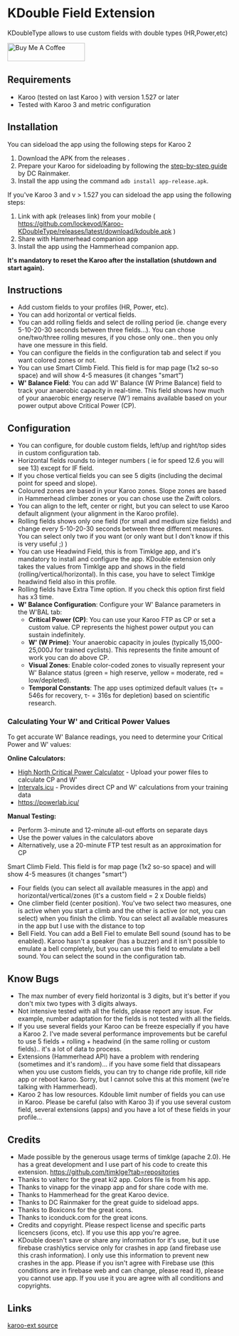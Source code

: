 # KDouble Field  Extension


KDoubleType allows to use custom fields with double types (HR,Power,etc)

<a href="https://www.buymeacoffee.com/enderthor" target="_blank"><img src="https://cdn.buymeacoffee.com/buttons/default-orange.png" alt="Buy Me A Coffee" height="41" width="174"></a>

## Requirements
- Karoo (tested on last Karoo ) with version 1.527 or later
- Tested with Karoo 3 and metric configuration

## Installation

You can sideload the app using the following steps for Karoo 2

1. Download the APK from the releases .
2. Prepare your Karoo for sideloading by following the [step-by-step guide](https://www.dcrainmaker.com/2021/02/how-to-sideload-android-apps-on-your-hammerhead-karoo-1-karoo-2.html) by DC Rainmaker.
3. Install the app using the command `adb install app-release.apk`.


If you've Karoo 3 and v > 1.527 you can sideload the app using the following steps:

1. Link with apk (releases link) from your mobile ( https://github.com/lockevod/Karoo-KDoubleType/releases/latest/download/kdouble.apk )
2. Share with Hammerhead companion app
3. Install the app using the Hammerhead companion app.

**It's mandatory to reset the Karoo after the installation (shutdown and start again).**

## Instructions

- Add custom fields to your profiles (HR, Power, etc).
- You can add horizontal or vertical fields.
- You can add rolling fields and select de rolling period (ie. change every 5-10-20-30 seconds between three fields...). You can chose one/two/three rolling mesures, if you chose only one.. then you only have one messure in this field.
- You can configure the fields in the configuration tab and select if you want colored zones or not.
- You can use Smart Climb Field. This field is for map page (1x2 so-so space) and will show 4-5 measures (it changes "smart")
- **W' Balance Field**: You can add W' Balance (W Prime Balance) field to track your anaerobic capacity in real-time. This field shows how much of your anaerobic energy reserve (W') remains available based on your power output above Critical Power (CP).
  
## Configuration
- You can configure, for double custom fields, left/up and right/top sides in custom configuration tab.
- Horizontal fields rounds to integer numbers ( ie for speed 12.6 you will see 13) except for IF field.
- If you chose vertical fields you can see 5 digits (including the decimal point for speed and slope).
- Coloured zones are based in your Karoo zones. Slope zones are based in Hammerhead climber zones or you can chose use the Zwift colors.
- You can align  to the left, center or right, but you can select to use Karoo default alignment (your alignment in the Karoo profile).
- Rolling fields shows only one field (for small and medium size fields) and change every 5-10-20-30 seconds between three different measures. You can select only two if you want (or only want but I don't know if this is very useful ;) )
- You can use Headwind Field, this is from Timklge app, and it's mandatory to install and configure the app. KDouble extension only takes the values from Timklge app and shows in the field (rolling/vertical/horizontal).
In this case, you have to select Timklge headwind field also in this profile.
- Rolling fields have Extra Time option. If you check this option first field has x3 time.
- **W' Balance Configuration**: Configure your W' Balance parameters in the W'BAL tab:
  - **Critical Power (CP)**: You can use your Karoo FTP as CP or set a custom value. CP represents the highest power output you can sustain indefinitely.
  - **W' (W Prime)**: Your anaerobic capacity in joules (typically 15,000-25,000J for trained cyclists). This represents the finite amount of work you can do above CP.
  - **Visual Zones**: Enable color-coded zones to visually represent your W' Balance status (green = high reserve, yellow = moderate, red = low/depleted).
  - **Temporal Constants**: The app uses optimized default values (τ+ = 546s for recovery, τ- = 316s for depletion) based on scientific research.

### Calculating Your W' and Critical Power Values

To get accurate W' Balance readings, you need to determine your Critical Power and W' values:

**Online Calculators:**
- [High North Critical Power Calculator](https://www.highnorth.co.uk/articles/critical-power-calculator) - Upload your power files to calculate CP and W'
- [Intervals.icu](https://intervals.icu/) - Provides direct CP and W' calculations from your training data
- https://powerlab.icu/ 

**Manual Testing:**
- Perform 3-minute and 12-minute all-out efforts on separate days
- Use the power values in the calculators above
- Alternatively, use a 20-minute FTP test result as an approximation for CP

Smart Climb Field. This field is for map page (1x2 so-so space) and will show 4-5 measures (it changes "smart")
  - Four fields (you can select all available measures in the app) and horizontal/vertical/zones (it's a custom field = 2 x Double fields)
  - One climber field (center position). You've two select two measures, one is active when you start a climb and the other is active (or not, you can select) when you finish the climb. You can select all available measures in the app but I use with the distance to top
- Bell Field. You can add a Bell Fiel to emulate Bell sound (sound has to be enabled). Karoo hasn't a speaker (has a buzzer) and it isn't possible to emulate a bell completely, but you can use this field to emulate a bell sound. You can select the sound in the configuration tab.

## Know Bugs
- The max number of every field horizontal is 3 digits, but it's better if you don't mix two types with 3 digits always.
- Not intensive tested with all the fields, please report any issue. For example, number adaptation for the fields is not tested with all the fields.
- If you use several fields your Karoo can be freeze especially if you have a Karoo 2. I've made several performance improvements but be careful to use 5 fields + rolling + headwind (in the same rolling or custom fields).. it's a lot of data to process.
- Extensions (Hammerhead API) have a problem with rendering (sometimes and it's random)... if you have some field that dissapears when you use custom fields, you can try to change ride profile, kill ride app or reboot karoo. Sorry, but I cannot solve this at this moment (we're talking with Hammerhead).
- Karoo 2 has low resources. Kdouble limit number of fields you can use in Karoo. Please be careful (also with Karoo 3) if you use several custom field, several extensions (apps) and you have a lot of these fields in your profile...

## Credits

- Made possible by the generous usage terms of timklge (apache 2.0). He has a great development and I use part of his code to create this extension.
  https://github.com/timklge?tab=repositories
- Thanks to valterc for the great ki2 app. Colors file is from his app.
- Thanks to vinapp for the vinapp app and for share code with me. 
- Thanks to Hammerhead for the great Karoo device.
- Thanks to DC Rainmaker for the great guide to sideload apps.
- Thanks to Boxicons for the great icons.
- Thanks to iconduck.com for the great icons.
- Credits and copyright. Please respect license and specific parts licencsers (icons, etc). If you use this app you're agree.
- KDouble doesn't save or share any information for it's use, but it use firebase crashlytics service only for crashes in app (and firebase use this crash information). I only use this information to prevent new crashes in the app. Please if you isn't agree with Firebase use (this conditions are in firebase web and can change, please read it), please you cannot use app. If you use it you are agree with all conditions and copyrights.
## Links

[karoo-ext source](https://github.com/hammerheadnav/karoo-ext)